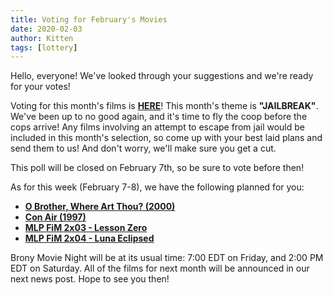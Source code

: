 ```yaml
---
title: Voting for February's Movies
date: 2020-02-03
author: Kitten
tags: [lottery]
---
```


Hello, everyone!  We've looked through your suggestions and we're ready for your votes!

Voting for this month's films is **[HERE][lotto]**!  This month's theme is **"JAILBREAK"**.  We've been up to no good again, and it's time to fly the coop before the cops arrive! Any films involving an attempt to escape from jail would be included in this month's selection, so come up with your best laid plans and send them to us! And don't worry, we'll make sure you get a cut.

This poll will be closed on February 7th, so be sure to vote before then!

As for this week (February 7-8), we have the following planned for you:
-	**[O Brother, Where Art Thou? (2000)][m1]**
-	**[Con Air (1997)][m2]**
-	**[MLP FiM 2x03 - Lesson Zero][p1]**
-	**[MLP FiM 2x04 - Luna Eclipsed][p2]**

Brony Movie Night will be at its usual time: 7:00 EDT on Friday, and 2:00 PM EDT on Saturday.  All of the films for next month will be announced in our next news post.  Hope to see you then!

[lotto]: https://docs.google.com/forms/d/e/1FAIpQLSfgdeTVSnXbGwsfq0y8W2kBE-InP-FvHw1xL1R1tGq8GHLKqw/viewform
[m1]: https://www.imdb.com/title/tt0190590/
[m2]: https://www.imdb.com/title/tt0118880/
[p1]: https://www.imdb.com/title/tt2071126/
[p2]: https://www.imdb.com/title/tt2071864/
